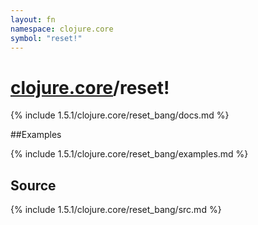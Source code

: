 ```yaml
---
layout: fn
namespace: clojure.core
symbol: "reset!"
---
```


# [clojure.core](../)/reset!

{% include 1.5.1/clojure.core/reset_bang/docs.md %}

##Examples

{% include 1.5.1/clojure.core/reset_bang/examples.md %}
## Source
{% include 1.5.1/clojure.core/reset_bang/src.md %}

